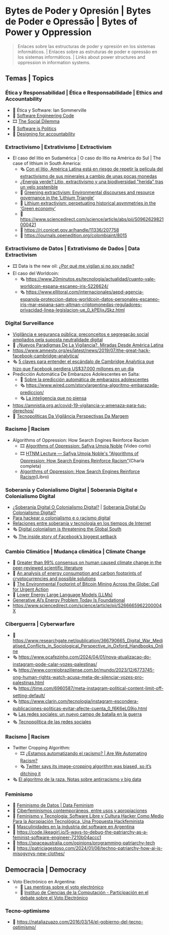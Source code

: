 # Bytes de Poder y Opresión | Bytes de Poder e Opressão | Bytes of Power y Oppression

> Enlaces sobre las estructuras de poder y opresión en los sistemas informáticos. |
> Enlaces sobre as estruturas de poder e opressão en los sistemas informáticos. |
> Links about power structures and oppression in information systems.

## Temas | Topics

### Ética y Responsabilidad | Ética e Responsabilidade |  Ethics and Accountability

 * 📘 Ética y Software: Ian Sommerville
 * 📣 [Software Engineering Code](https://ethics.acm.org/code-of-ethics/software-engineering-code/)
 * 🎞️ [The Social Dilemma](https://www.thesocialdilemma.com/)
 * 💬 [Software is Politics](https://www.fastcompany.com/3066631/software-is-politics)
 * 🔬 [Designing for accountability](https://www.researchgate.net/publication/221248162_Designing_for_accountability)

### Extractivismo | Extrativismo | Extractivism

  * El caso del litio en Sudamérica | O caso do lítio na América do Sul | The case of lithium in South America:
     * 🗞️ [Con el litio, América Latina está en riesgo de repetir la película del extractivismo de sus minerales a cambio de unas pocas monedas](https://www.bbc.com/mundo/noticias-america-latina-63465113)
     * [¿Energía verde? Litio, extractivismo y una biodiversidad "herida" tras un velo sostenible](https://efeverde.com/energia-verde-litio-extractivismo-biodiversidad-herida-velo-sostenible/)
     * 🔬 [Greening extractivism: Environmental discourses and resource governance in the ‘Lithium Triangle’](https://journals.sagepub.com/doi/abs/10.1177/25148486211006345)
     * 🔬 [Lithium extractivism: perpetuating historical asymmetries in the ‘Green economy’](https://www.tandfonline.com/doi/abs/10.1080/01436597.2023.2176298)
     * 🔬 https://www.sciencedirect.com/science/article/abs/pii/S0962629821000421
     * 🔬 https://ri.conicet.gov.ar/handle/11336/207758
     * 🔬 https://journals.openedition.org/colombiaint/8015

### Extractivismo de Datos | Extrativismo de Dados | Data Extractivism

 * 🎞️ Data is the new oil: [¿Por qué me vigilan si no soy nadie?](https://www.youtube.com/watch?v=NPE7i8wuupk)
 * El caso del Worldcoin:
    * 🗞️ https://www.20minutos.es/tecnologia/actualidad/cuanto-vale-worldcoin-espana-escaneo-iris-5226624/
    * 🗞️ https://www.ellitoral.com/internacionales/aepd-agencia-espanola-proteccion-datos-worldcoin-datos-personales-escaneo-iris-mar-espana-sam-altman-criptomonedas-reguladores-privacidad-linea-legislacion-ue_0_kPEIjxJSkz.html

### Digital Surveillance

 * [Vigilância e segurança pública: preconceitos e segregação social ampliados pela suposta neutralidade digital](https://revistas.uepg.br/index.php/emancipacao/article/view/14258/209209213653)
 * 📘 [¿Nuevos Paradigmas De La Vigilancia?. Miradas Desde América Latina](https://descargas.vialibre.org.ar/libros/lavits/Lavits2016_BsAs_Libro.pdf)
 * https://www.amnesty.org/es/latest/news/2019/07/the-great-hack-facebook-cambridge-analytica/
 * 🗞️ [5 claves para entender el escándalo de Cambridge Analytica que hizo que Facebook perdiera US$37.000 millones en un día](https://www.bbc.com/mundo/noticias-43472797)
 * Predicción Automática De Embarazos Adolescentes en Salta:
    * 📣 [Sobre la predicción automática de embarazos adolescentes](https://liaa.dc.uba.ar/es/sobre-la-prediccion-automatica-de-embarazos-adolescentes/)
    * 🗞️ https://www.wired.com/story/argentina-algoritmo-embarazada-prediccion/
    * 🗞️ [La inteligencia que no piensa](https://www.pagina12.com.ar/109080-la-inteligencia-que-no-piensa)
  * https://amnistia.org.ar/covid-19-vigilancia-y-amenaza-para-tus-derechos/
  * 📘 [Tecnopolíticas Da Vigilância Perspectivas Da Margem](https://www.researchgate.net/profile/Lucas-Melgaco-2/publication/329444654_Tecnopoliticas_da_Vigilancia_Perspectivas_da_Margem/links/5f68fc78299bf1b53ee96f86/Tecnopoliticas-da-Vigilancia-Perspectivas-da-Margem.pdf)

### Racismo | Racism

 * Algorithms of Oppression: How Search Engines Reinforce Racism
    * 🎞️ [Algorithms of Oppression: Safiya Umoja Noble](https://www.youtube.com/watch?v=6KLTpoTpkXo) (Video corto)
    * 🎞️ [HTNM Lecture — Safiya Umoja Noble's "Algorithms of Oppression: How Search Engines Reinforce Racism"](https://www.youtube.com/watch?v=murg3Roch64)(Charla completa)
    * [Algorithms of Oppression: How Search Engines Reinforce Racism](https://www.amazon.com/Algorithms-Oppression-Search-Engines-Reinforce/dp/1479837245)(Libro)

### Soberanía y Colonialismo Digital | Soberania Digital e Colonialismo Digital

 * [¿Soberanía Digital O Colonialismo Digital?](https://sur.conectas.org/wp-content/uploads/2018/07/sur-27-espanhol-renata-avila-pinto.pdf) | [Soberania Digital Ou Colonialismo Digital?](https://sur.conectas.org/wp-content/uploads/2018/07/sur-27-portugues-renata-avila-pinto.pdf)
 * [Para hackear o colonialismo e o racismo digital](https://outraspalavras.net/blog/para-hackear-o-colonialismo-e-o-racismo-digital/)
 * [Relaciones entre soberanía y tecnología en los tiempos de Internet ](https://revista.fder.edu.uy/index.php/rfd/article/view/563)
 * 🗞️ [Digital colonialism is threatening the Global South](https://www.aljazeera.com/opinions/2019/3/13/digital-colonialism-is-threatening-the-global-south)
 * 🗞️ [The inside story of Facebook’s biggest setback](https://www.theguardian.com/technology/2016/may/12/facebook-free-basics-india-zuckerberg)

### Cambio Climático | Mudança climática | Climate Change

 * 🔬 [Greater than 99% consensus on human caused climate change in the peer-reviewed scientific literature](https://iopscience.iop.org/article/10.1088/1748-9326/ac2966)
 * 🔬 [An analysis of energy consumption and carbon footprints of cryptocurrencies and possible solutions](https://www.sciencedirect.com/science/article/pii/S2352864822001390)
 * 🔬 [The Environmental Footprint of Bitcoin Mining Across the Globe: Call for Urgent Action](https://agupubs.onlinelibrary.wiley.com/doi/10.1029/2023EF003871)
 * 🔬 [Lower Energy Large Language Models (LLMs)](https://www.computer.org/csdl/magazine/co/2023/10/10255228/1QzyrTgKKEE)
 * [Generative AI’s Energy Problem Today Is Foundational](https://spectrum.ieee.org/ai-energy-consumption)
 * https://www.sciencedirect.com/science/article/pii/S266665962200004X

### Ciberguerra | Cyberwarfare

 * 🔬 https://www.researchgate.net/publication/366790665_Digital_War_Mediatised_Conflicts_in_Sociological_Perspective_in_Oxford_Handbooks_Online
 * 🗞️ https://www.ocafezinho.com/2024/04/01/nova-atualizacao-do-instagram-pode-calar-vozes-palestinas/
 * 🗞️ https://www.correiobraziliense.com.br/mundo/2023/12/6773745-ong-human-rights-watch-acusa-meta-de-silenciar-vozes-pro-palestinas.html
 * 🗞️ https://time.com/6960587/meta-instagram-political-content-limit-off-setting-default/
 * 🗞️ https://www.clarin.com/tecnologia/instagram-escondera-publicaciones-politicas-evitar-afecte-cuenta_0_f6K6eLG9io.html
 * 🗞️ [Las redes sociales: un nuevo campo de batalla en la guerra](https://expansion.mx/tecnologia/2023/11/02/redes-sociales-nuevo-campo-de-batalla-guerra)
 * 🗞️ [Tecnopolítica de las redes sociales](https://legrandcontinent.eu/es/2022/06/29/tecno-politica-de-las-redes-sociales/)

### Racismo | Racism

 * Twitter Cropping Algorithm:
    * 🎞️ [¿Estamos automatizando el racismo? | Are We Automating Racism?](https://www.youtube.com/watch?v=Ok5sKLXqynQ)
    * 🗞️ [Twitter says its image-cropping algorithm was biased, so it’s ditching it ](https://edition.cnn.com/2021/05/19/tech/twitter-image-cropping-algorithm-bias/index.html)
 * 🗞️ [El algoritmo de la raza. Notas sobre antirracismo y big data](https://cajanegraeditora.com.ar/el-algoritmo-de-la-raza-notas-sobre-antirracismo-y-big-data/)


### Feminismo

 * 📘 [Feminismo de Datos | Data Feminism](https://data-feminism.mitpress.mit.edu/)
 * 🔬 [Ciberfeminismos contemporáneos, entre usos y apropiaciones](https://www.scielo.br/j/cpa/a/PttR6kk7CqF4ZTCxTzntMGB/)
 * 🔬 [Feminismo y Tecnología: Software Libre y Cultura Hacker Como Medio Para la Apropiación Tecnológica, Una Propuesta Hackfeminista](https://academic.oup.com/dsh/article/36/Supplement_1/i89/5881575)
 * 🔬 [Masculinidades en la industria del software en Argentina](https://ri.conicet.gov.ar/handle/11336/88838)
 * 💬 https://code.likeagirl.io/5-ways-to-debug-the-patriarchy-as-a-feminist-software-engineer-7210b04accc1
 * 💬 https://spaceaustralia.com/opinions/programming-patriarchy-tech
 * 💬 https://patriciagestoso.com/2024/01/08/techno-patriarchy-how-ai-is-misogynys-new-clothes/

## Democracia | Democracy

 * Voto Electrónico en Argentina:
    * 💬 [Las mentiras sobre el voto electrónico](https://blog.smaldone.com.ar/2017/08/22/las-mentiras-sobre-el-voto-electronico/)
    * 📣 [Instituo de Ciencias de la Computación - Participación en el debate sobre el Voto Electrónico](https://icc.fcen.uba.ar/participacion-en-el-debate-sobre-el-voto-electronico/)

### Tecno-optimismo

 * 💬 https://nataliazuazo.com/2016/03/14/el-gobierno-del-tecno-optimismo/
